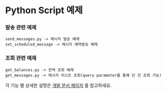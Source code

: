 # Python Script 예제

### 발송 관련 예제

```
send_messages.py -> 메시지 발송 예제
set_scheduled_message -> 메시지 예약발송 예제
```

### 조회 관련 예제

```
get_balances.py -> 잔액 조회 예제
get_messages.py -> 메시지 리스트 조회(query parameter를 통해 단 건 조회 가능)
```

각 기능 별 상세한 설명은 [개발 문서 페이지](https://docs.coolsms.co.kr/api-reference/overview) 를 참고하세요.